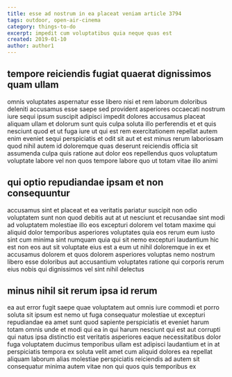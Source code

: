 ```yaml
---
title: esse ad nostrum in ea placeat veniam article 3794
tags: outdoor, open-air-cinema
category: things-to-do
excerpt: impedit cum voluptatibus quia neque quas est
created: 2019-01-10
author: author1
---
```


## tempore reiciendis fugiat quaerat dignissimos quam ullam

omnis voluptates aspernatur esse libero nisi et rem laborum doloribus deleniti accusamus esse saepe sed provident asperiores occaecati nostrum iure sequi ipsum suscipit adipisci impedit dolores accusamus placeat aliquam ullam et dolorum sunt quis culpa soluta illo perferendis et et quis nesciunt quod et ut fuga iure ut qui est rem exercitationem repellat autem enim eveniet sequi perspiciatis et odit sit aut et est minus rerum laboriosam quod nihil autem id doloremque quas deserunt reiciendis officia sit assumenda culpa quis ratione aut dolor eos repellendus quos voluptatum voluptate labore vel non quos tempore labore quo ut totam vitae illo animi

## qui optio repudiandae ipsam et non consequuntur

accusamus sint et placeat et ea veritatis pariatur suscipit non odio voluptatem sunt non quod debitis aut at ut nesciunt et recusandae sint modi ad voluptatem molestiae illo eos excepturi dolorem vel totam maxime qui aliquid dolor temporibus asperiores voluptates quia eos rerum eum iusto sint cum minima sint numquam quia qui sit nemo excepturi laudantium hic est non eos aut sit voluptate eius est a eum ut nihil doloremque in ex et accusamus dolorem et quos dolorem asperiores voluptas nemo nostrum libero esse doloribus aut accusantium voluptates ratione qui corporis rerum eius nobis qui dignissimos vel sint nihil delectus

## minus nihil sit rerum ipsa id rerum

ea aut error fugit saepe quae voluptatem aut omnis iure commodi et porro soluta sit ipsum est nemo ut fuga consequatur molestiae ut excepturi repudiandae ea amet sunt quod sapiente perspiciatis et eveniet harum totam omnis unde et modi qui ea in qui harum nesciunt qui est aut corrupti qui natus ipsa distinctio est veritatis asperiores eaque necessitatibus dolor fuga voluptatem ducimus temporibus ullam est adipisci laudantium et in at perspiciatis tempora ex soluta velit amet cum aliquid dolores ea repellat aliquam laborum alias molestiae perspiciatis reiciendis ad autem sit consequatur minima autem vitae non qui quos quis temporibus ex
